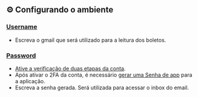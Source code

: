 ## ⚙️ Configurando o ambiente

### [Username](https://github.com/KKawan/ticket_reader/blob/main/login/username)

- Escreva o gmail que será utilizado para a leitura dos boletos.

### [Password](https://github.com/KKawan/ticket_reader/blob/main/login/password)

- [Ative a verificação de duas etapas da conta](https://myaccount.google.com/signinoptions/two-step-verification).
- Após ativar o 2FA da conta, é necessário [gerar uma Senha de app](https://myaccount.google.com/apppasswords) para a aplicação.
- Escreva a senha gerada. Será utilizada para acessar o inbox do email.
#
